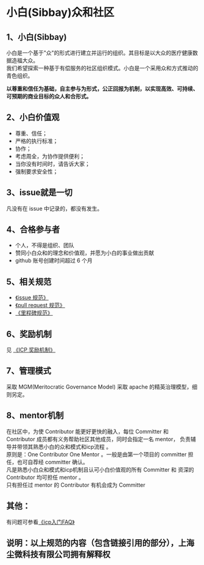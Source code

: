 # 小白(Sibbay)众和社区

## 1、小白(Sibbay)

小白是一个基于"众"的形式进行建立并运行的组织。其目标是以大众的医疗健康数据造福大众。  
我们希望探索一种基于有偿服务的社区组织模式。小白是一个采用众和方式推动的青色组织。  

**以尊重和信任为基础，自主参与为形式，公正回报为机制，以实现高效、可持续、可预期的商业目标的众人和合形式。**

## 2、小白价值观

- 尊重、信任；
- 严格的执行标准；
- 协作；
- 考虑周全，为协作提供便利；
- 当你没有时间时，请告诉大家；
- 强制要求安全性；

## 3、issue就是一切

凡没有在 issue 中记录的，都没有发生。

## 4、合格参与者

- 个人，不得是组织、团队
- 赞同小白众和的理念和价值观，并愿为小白的事业做出贡献
- github 账号创建时间超过 6 个月

## 5、相关规范

- [《issue 规范》](issue%20规范.md)  
- [《pull request 规范》](pull%20request%20规范.md)  
- [《里程碑规范》](里程碑规范.md)

## 6、奖励机制

见 [《ICP 奖励机制》](ICP%20奖励机制.md)

## 7、管理模式

采取 MGM(Meritocratic Governance Model) 采取 apache 的精英治理模型，细则另定。

## 8、mentor机制

在社区中，为使 Contributor 能更好更快的融入，每位 Committer 和 Contributor 成员都有义务帮助社区其他成员，同时会指定一名 mentor， 负责辅导并带领其熟悉小白的众和模式和icp流程 。  
原则是：One Contributor One Mentor 。一般是由第一个项目的 committer 担任，也可自荐经 committer 确认。  
凡是熟悉小白众和模式和icp机制且认可小白价值观的所有 Committer  和 资深的Contributor 均可担任 mentor 。  
只有担任过 mentor 的 Contributor 有机会成为 Committer  

## 其他：
有问题可参看[《icp入门FAQ》](icp入门FAQ.md)
## 说明：以上规范的内容（包含链接引用的部分），上海尘微科技有限公司拥有解释权